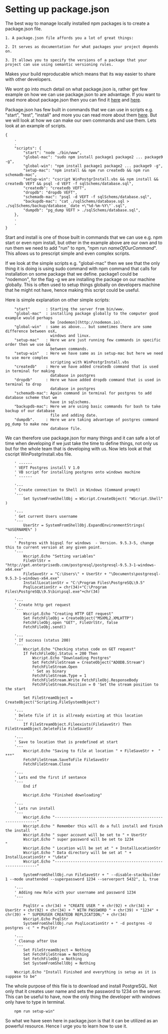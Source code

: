 # Setting up package.json
The best way to manage locally installed npm packages is to create a package.json file.
	
	1. A package.json file affords you a lot of great things:

	2. It serves as documentation for what packages your project depends on.

	3. It allows you to specify the versions of a package that your project can use using semantic versioning rules.

Makes your build reproducable which means that its way easier to share with other developers.

We wont go into much detail on what package.json is, rather get few example on how we can use package.json to are advantage. If you want to read more about package.json then you can find it [here](https://docs.npmjs.com/files/package.json) and [here](https://docs.nodejitsu.com/articles/getting-started/npm/what-is-the-file-package-json/).


Package.json has few built in commands that we can use in scripts e.g. "start", "test", "install" and more you can read more about them [here](https://docs.npmjs.com/misc/scripts). But we will look at how we can make our own commands and use them.  Lets look at an example of scripts.
```
{
	.
	.
	"scripts": {
    	"start": "node ./bin/www",
    	"global-mac": "sudo npm install package1 package2 ... package9 -g",
    	"global-win": "npm install package1 package2 ... package9 -g",
    	"setup-mac": "npm install && npm run createdb && npm run schemadb-mac",
    	"setup-win": "cscript WinPostgrInstall.vbs && npm install && createdb VEFT && psql -d VEFT -f sqlSchems/database.sql",
    	"createdb": "createdb VEFT",
    	"dropdb": "dropdb VEFT",
    	"schemadb-mac": "psql -d VEFT -f sqlSchems/database.sql",
    	"backupdb-mac": "cat ./sqlSchems/database.sql > ./sqlSchems/backup/database_`date +\"%d-%m-%Y\"`.sql",
    	"dumpdb": "pg_dump VEFT > ./sqlSchems/database.sql",
  	},
  	.
  	.
}
```


Start and install is one of those built in commands that we can use e.g. npm start or even npm install, but other in the example above are our own and to run them we need to add "run" to npm, "npm run *nameOfOurCommand*". This allows us to prescript simple and even complex scripts. 

If we look at the simple scripts e.g. "global-mac" then we see that the only thing it is doing is using sudo command with npm command that calls for installation on some package that we define. package1 could be "nodemon", for the flag -g we are installing the package on our machine globally. This is often used to setup things globally on developers machine that he might not have, hence making this script could be useful. 

Here is simple explanation on other simple scripts:
```
	"start"	 	  : Starting the server from bin/www.
    "global-mac"  : installing package globally to the computer good example would perhaps 
    				be [nodemon](http://nodemon.io).
    "global-win"  : same as above... but sometimes there are some difference between osX, 
    				windows and linux. 
	"setup-mac"   : Here we are just running few commands in specific order then we use && 
					between commands.
	"setup-win"   : Here we have same as in setup-mac but here we need to use more complex 
					scripting with WinPostgrInstall.vbs
	"createdb"    : Here we have added createdb command that is used in terminal for making 
					database in postgres
	"dropdb" 	  : Here we have added dropdb command that is used in terminal to drop 
					database in postgres
	"schemadb-mac": Again command in terminal for postgres to add database scheme that we 
					have in sqlschems. 
	"backupdb-mac": Here we are using basic commands for bash to take backup of our database 
					file and adding date.
	"dumpdb".     : Here we are taking advantage of postgres command pg_dump to make new 
					database file. 
```

We can therefore use package.json for many things and it can safe a lot of time when developing if we just take the time to define things, not only us but for the whole team that is developing with us. Now lets look at that cscript WinPostgrInstall.vbs file.


```
	' ------
	' VEFT Postgres install V 1.0
	' VB script for installing postgres onto windows machine
	' ------

	'---
	' Create connection to Shell in Windows (Command prompt)
	'---
		Set SystemFromShellObj = WScript.CreateObject( "WScript.Shell" )

	'---
	' Get current Users username
	'---
		UserStr = SystemFromShellObj.ExpandEnvironmentStrings( "%USERNAME%" )

	'---
	' Postgres with bigsql for windows  - Version. 9.5.3-5, change this to current version at any given point. 
	'---
		Wscript.Echo "Setting variables"
		FileUrlStr = "http://get.enterprisedb.com/postgresql/postgresql-9.5.3-1-windows-x64.exe"
		FileSaveStr = "C:\Users\" + UserStr + "\Documents\postgresql-9.5.3-1-windows-x64.exe"
		InstallLocationStr = "C:\Program Files\PostgreSQL\9.5"
		PsqlLocationStr = chr(34)+"C:\Program Files\PostgreSQL\9.5\bin\psql.exe"+chr(34)

	'---
	' Create http get request
	'---
		Wscript.Echo "Creating HTTP GET request"
		Set FetchFileObj = CreateObject("MSXML2.XMLHTTP")
		FetchFileObj.open "GET", FileUrlStr, false
		FetchFileObj.send()

	'---
	' If success (status 200)
	'---
		Wscript.Echo "Checking status code on GET request"
		If FetchFileObj.Status = 200 Then
			Wscript.Echo "Downloading Postgres"
			Set FetchFileStream = CreateObject("ADODB.Stream")
			FetchFileStream.Open
			' Set as binary
			FetchFileStream.Type = 1 
			FetchFileStream.Write FetchFileObj.ResponseBody
			FetchFileStream.Position = 0 'Set the stream position to the start

		Set FileStreamObject = CreateObject("Scripting.FileSystemObject")

	'---
	' Delete file if it is allready existing at this location
	'---
		If FileStreamObject.Fileexists(FileSaveStr) Then FileStreamObject.DeleteFile FileSaveStr

	'---
	' Save to location that is predefined at start
	'---
		Wscript.Echo "Saving to file at location " + FileSaveStr +  " ***"
		FetchFileStream.SaveToFile FileSaveStr
		FetchFileStream.Close

	'---
	' Lets end the first if sentance
	'---
		End if
		
		Wscript.Echo "Finished downloading"

	'---
	' Lets run install
	'---
		Wscript.Echo "--------------------------------------------------------------"
		Wscript.Echo " Remember this will do a full install and finish the install  "
		Wscript.Echo " super account will be set to " + UserStr
		Wscript.Echo " super password will be set to 1234                           "
		Wscript.Echo " Location will be set at " + InstallLocationStr
		Wscript.Echo " Data directory will be set at " + InstallLocationStr + "\data"
		Wscript.Echo "--------------------------------------------------------------"

		SystemFromShellObj.run FileSaveStr + " --disable-stackbuilder 1 --mode unattended --superpassword 1234 --serverport 5432", 1, true

	'---
	' Adding new Role with your username and password 1234
	'---

		PsqlStr = chr(34) + "CREATE USER " + chr(92) + chr(34) + UserStr + chr(92) + chr(34) + " WITH PASSWORD " + chr(39) + "1234" + chr(39) + " SUPERUSER CREATEDB REPLICATION;" + chr(34)
		Wscript.Echo PsqlStr
		SystemFromShellObj.run PsqlLocationStr + " -d postgres -U postgres -c " + PsqlStr

	'---
	' Cleanup after Use
	'---
		Set FileStreamObject = Nothing
		Set FetchFileStream = Nothing
		Set FetchFileObj = Nothing
		Set SystemFromShellObj = Nothing

	Wscript.Echo "Install Finished and everything is setup as it is suppose to be"
```

The whole purpose of this file is to download and install PostgreSQL. Not only that it creates user name and sets the password to 1234 on the server. This can be useful to have, now the only thing the developer with windows only have to type in terminal. 

```
	npm run setup-win"
```

So what we have seen here in package.json is that it can be utilized as an powerful resource. Hence I urge you to learn how to use it. 